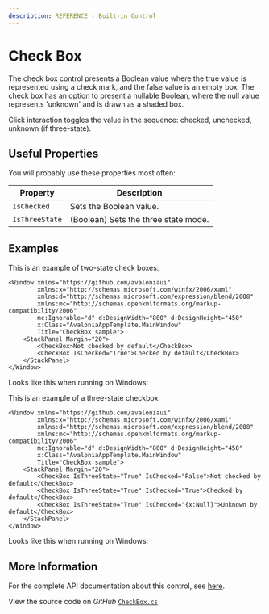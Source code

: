 ```yaml
---
description: REFERENCE - Built-in Control
---
```


# Check Box

The check box control presents a Boolean value where the true value is represented using a check mark, and the false value is an empty box. The check box has an option to present a nullable Boolean, where the null value represents 'unknown' and is drawn as a shaded box.

Click interaction toggles the value in the sequence: checked, unchecked, unknown (if three-state).

## Useful Properties

You will probably use these properties most often:

| Property       | Description                          |
| -------------- | ------------------------------------ |
| `IsChecked`    | Sets the Boolean value.              |
| `IsThreeState` | (Boolean) Sets the three state mode. |

## Examples

This is an example of two-state check boxes:

```markup
<Window xmlns="https://github.com/avaloniaui"
        xmlns:x="http://schemas.microsoft.com/winfx/2006/xaml"
        xmlns:d="http://schemas.microsoft.com/expression/blend/2008"
        xmlns:mc="http://schemas.openxmlformats.org/markup-compatibility/2006"
        mc:Ignorable="d" d:DesignWidth="800" d:DesignHeight="450"
        x:Class="AvaloniaAppTemplate.MainWindow"
        Title="CheckBox sample">
    <StackPanel Margin="20">
        <CheckBox>Not checked by default</CheckBox>
        <CheckBox IsChecked="True">Checked by default</CheckBox>
    </StackPanel>
</Window>
```

Looks like this when running on Windows:

<!--figure><img src="/img/gitbook-import/assets/checkbox1.gif" alt=""><figcaption></figcaption></figure-->

This is an example of a three-state checkbox:

```markup
<Window xmlns="https://github.com/avaloniaui"
        xmlns:x="http://schemas.microsoft.com/winfx/2006/xaml"
        xmlns:d="http://schemas.microsoft.com/expression/blend/2008"
        xmlns:mc="http://schemas.openxmlformats.org/markup-compatibility/2006"
        mc:Ignorable="d" d:DesignWidth="800" d:DesignHeight="450"
        x:Class="AvaloniaAppTemplate.MainWindow"
        Title="CheckBox sample">
    <StackPanel Margin="20">
        <CheckBox IsThreeState="True" IsChecked="False">Not checked by default</CheckBox>
        <CheckBox IsThreeState="True" IsChecked="True">Checked by default</CheckBox>
        <CheckBox IsThreeState="True" IsChecked="{x:Null}">Unknown by default</CheckBox>
    </StackPanel>
</Window>
```

Looks like this when running on Windows:

<!--figure><img src="/img/gitbook-import/assets/checkbox2.gif" alt=""><figcaption></figcaption></figure-->

## More Information

For the complete API documentation about this control, see [here](http://reference.avaloniaui.net/api/Avalonia.Controls/CheckBox/).

View the source code on _GitHub_ [`CheckBox.cs`](https://github.com/AvaloniaUI/Avalonia/blob/master/src/Avalonia.Controls/CheckBox.cs)
